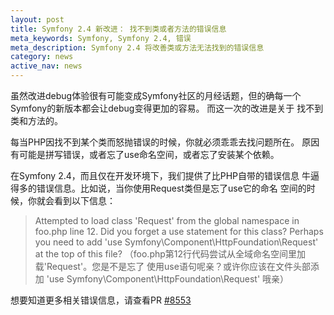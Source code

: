 ```yaml
---
layout: post
title: Symfony 2.4 新改进： 找不到类或者方法的错误信息
meta_keywords: Symfony, Symfony 2.4, 错误
meta_description: Symfony 2.4 将改善类或方法无法找到的错误信息
category: news
active_nav: news
---
```


虽然改进debug体验很有可能变成Symfony社区的月经话题，但的确每一个
Symfony的新版本都会让debug变得更加的容易。 而这一次的改进是关于
找不到类和方法的。

每当PHP因找不到某个类而怒抛错误的时候，你就必须乖乖去找问题所在。
原因有可能是拼写错误，或者忘了use命名空间，或者忘了安装某个依赖。

在Symfony 2.4，而且仅在开发环境下，我们提供了比PHP自带的错误信息
牛逼得多的错误信息。比如说，当你使用Request类但是忘了use它的命名
空间的时候，你就会看到以下信息：

> Attempted to load class 'Request' from the global namespace in 
> foo.php line 12. Did you forget a use statement for this class?
> Perhaps you need to add 
> 'use Symfony\Component\HttpFoundation\Request' at the top of 
> this file?
> （foo.php第12行代码尝试从全域命名空间里加载'Request'。您是不是忘了
> 使用use语句呢亲？或许你应该在文件头部添加
> 'use Symfony\Component\HttpFoundation\Request'
> 哦亲）

想要知道更多相关错误信息，请查看PR 
[#8553](https://github.com/symfony/symfony/pull/8553)
